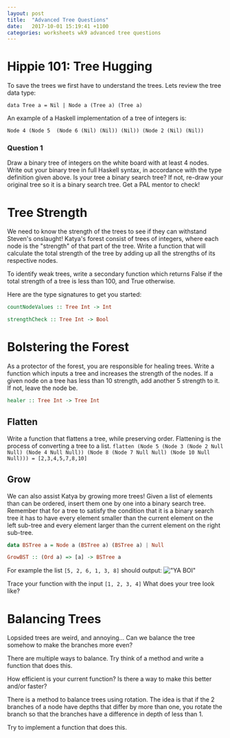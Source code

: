 ```yaml
---
layout: post
title:  "Advanced Tree Questions"
date:   2017-10-01 15:19:41 +1100
categories: worksheets wk9 advanced tree questions
---
```


# Hippie 101: Tree Hugging
To save the trees we first have to understand the trees. Lets review the tree data type:

``data Tree a = Nil | Node a (Tree a) (Tree a)``

An example of a Haskell implementation of a tree of integers is:

``Node 4 (Node 5  (Node 6 (Nil) (Nil)) (Nil)) (Node 2 (Nil) (Nil))``

### Question 1
Draw a binary tree of integers on the white board with at least 4 nodes. Write out your binary tree in full Haskell syntax, in accordance with the type definition given above. Is your tree a binary search tree? If not, re-draw your original tree so it is a binary search tree. Get a PAL mentor to check!

# Tree Strength
We need to know the strength of the trees to see if they can withstand Steven's onslaught! Katya's forest consist of trees of integers, where each node is the "strength" of that part of the tree. Write a function that will calculate the total strength of the tree by adding up all the strengths of its respective nodes.

To identify weak trees, write a secondary function which returns False if the total strength of a tree is less than 100, and True otherwise.

Here are the type signatures to get you started:

```haskell
countNodeValues :: Tree Int -> Int

strengthCheck :: Tree Int -> Bool

```

# Bolstering the Forest
As a protector of the forest, you are responsible for healing trees. Write a function which inputs a tree and increases the strength of the nodes. If a given node on a tree has less than 10 strength, add another 5 strength to it. If not, leave the node be.

```haskell
healer :: Tree Int -> Tree Int
```

## Flatten
Write a function that flattens a tree, while preserving order. Flattening is the process of converting a tree to a list.
`flatten (Node 5 (Node 3 (Node 2 Null Null) (Node 4 Null Null)) (Node 8 (Node 7 Null Null) (Node 10 Null Null))) = [2,3,4,5,7,8,10]`

## Grow
We can also assist Katya by growing more trees!
Given a list of elements than can be ordered, insert them one by one into a binary search tree. Remember that for a tree to satisfy the condition that it is a binary search tree it has to have every element smaller than the current element on the left sub-tree and every element larger than the current element on the right sub-tree.

```haskell
data BSTree a = Node a (BSTree a) (BSTree a) | Null

GrowBST :: (Ord a) => [a] -> BSTree a
```

For example the list `[5, 2, 6, 1, 3, 8]` should output:
!["YA BOI"](https://github.com/COMP1100-PAL/comp1100-pal.github.io/blob/master/img/grow_binary_tree.png?raw=true "WOOO")


Trace your function with the input `[1, 2, 3, 4]` What does your tree look like? 

# Balancing Trees
Lopsided trees are weird, and annoying... Can we balance the tree somehow to make the branches more even?

There are multiple ways to balance. Try think of a method and write a function that does this. 

How efficient is your current function? Is there a way to make this better and/or faster?

There is a method to balance trees using rotation. The idea is that if the 2 branches of a node have depths that differ by more than one, you rotate the branch so that the branches have a difference in depth of less than 1. 

Try to implement a function that does this. 

